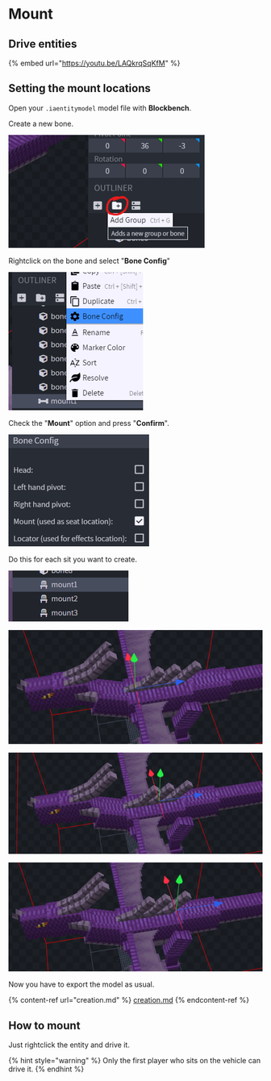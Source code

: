 # Mount

## Drive entities

{% embed url="https://youtu.be/LAQkrqSqKfM" %}

## Setting the mount locations

Open your `.iaentitymodel` model file with **Blockbench**.

Create a new bone.

![](<../../../../.gitbook/assets/image (75).png>)

Rightclick on the bone and select "**Bone Config**"

![](<../../../../.gitbook/assets/image (77).png>)

Check the "**Mount**" option and press "**Confirm**".

![](<../../../../.gitbook/assets/image (73).png>)

Do this for each sit you want to create.

![](<../../../../.gitbook/assets/image (82).png>)

![](<../../../../.gitbook/assets/image (53).png>)

![](<../../../../.gitbook/assets/image (89).png>)

![](<../../../../.gitbook/assets/image (40).png>)

Now you have to export the model as usual.

{% content-ref url="creation.md" %}
[creation.md](creation.md)
{% endcontent-ref %}

## How to mount

Just rightclick the entity and drive it.

{% hint style="warning" %}
Only the first player who sits on the vehicle can drive it.
{% endhint %}
